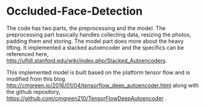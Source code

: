 # Occluded-Face-Detection



The code has two parts, the preprocessing and the model.
The preprocessing part basically handles collecting data, resizing the photos, padding them and storing.
The model part does more about the heavy lifting. It implemented a stacked autoencoder and the specifics can be referenced here, http://ufldl.stanford.edu/wiki/index.php/Stacked_Autoencoders.

This implemented model is built based on the platform tensor flow and is modified from this blog http://cmgreen.io/2016/01/04/tensorflow_deep_autoencoder.html along with the github repository, https://github.com/cmgreen210/TensorFlowDeepAutoencoder . 
